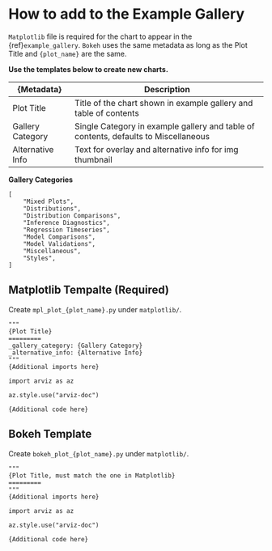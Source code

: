 # How to add to the Example Gallery

`Matplotlib` file is required for the chart to appear in the {ref}`example_gallery`. `Bokeh` uses the same metadata as long as the Plot Title and `{plot_name}` are the same.

**Use the templates below to create new charts.**

| {Metadata} | Description |
| --- | --- |
| Plot Title | Title of the chart shown in example gallery and table of contents |
| Gallery Category | Single Category in example gallery and table of contents, defaults to Miscellaneous|
| Alternative Info | Text for overlay and alternative info for img thumbnail |

**Gallery Categories**
```
[
    "Mixed Plots",
    "Distributions",
    "Distribution Comparisons",
    "Inference Diagnostics",
    "Regression Timeseries",
    "Model Comparisons",
    "Model Validations",
    "Miscellaneous",
    "Styles",
]
```

## Matplotlib Tempalte (Required)

Create `mpl_plot_{plot_name}.py` under `matplotlib/`.

```
"""
{Plot Title}
=========
_gallery_category: {Gallery Category}
_alternative_info: {Alternative Info}
"""
{Additional imports here}

import arviz as az

az.style.use("arviz-doc")

{Additional code here}
```

## Bokeh Template

Create `bokeh_plot_{plot_name}.py` under `matplotlib/`.

```
"""
{Plot Title, must match the one in Matplotlib}
=========
"""
{Additional imports here}

import arviz as az

az.style.use("arviz-doc")

{Additional code here}
```